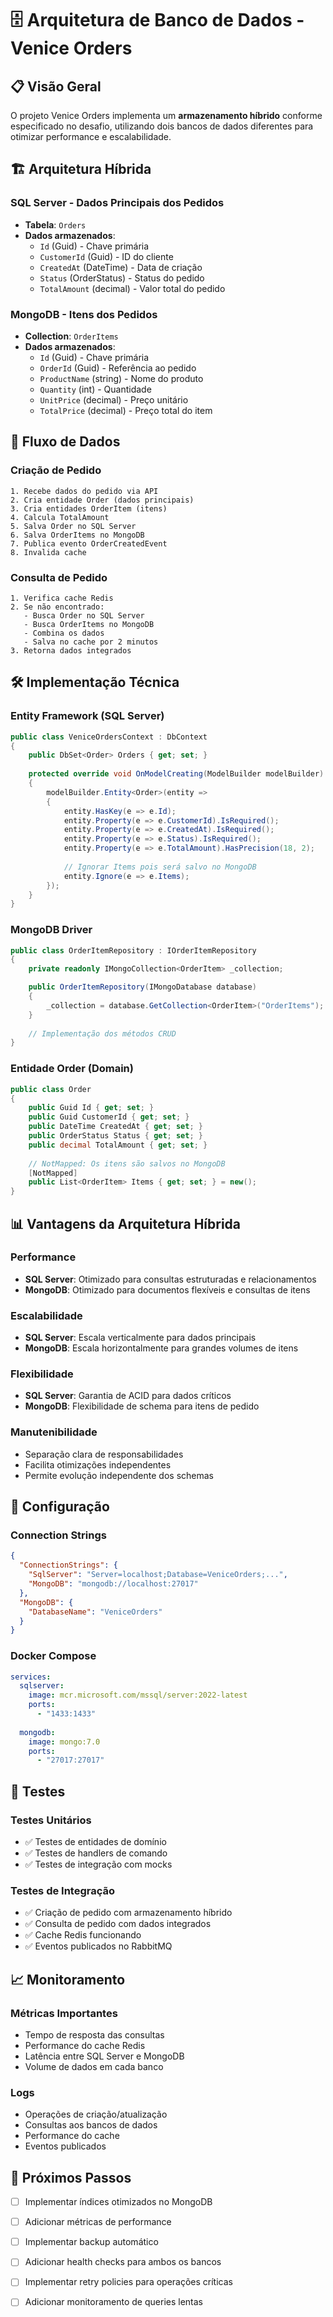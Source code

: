 # 🗄️ Arquitetura de Banco de Dados - Venice Orders

## 📋 Visão Geral

O projeto Venice Orders implementa um **armazenamento híbrido** conforme especificado no desafio, utilizando dois bancos de dados diferentes para otimizar performance e escalabilidade.

## 🏗️ Arquitetura Híbrida

### **SQL Server** - Dados Principais dos Pedidos
- **Tabela**: `Orders`
- **Dados armazenados**:
  - `Id` (Guid) - Chave primária
  - `CustomerId` (Guid) - ID do cliente
  - `CreatedAt` (DateTime) - Data de criação
  - `Status` (OrderStatus) - Status do pedido
  - `TotalAmount` (decimal) - Valor total do pedido

### **MongoDB** - Itens dos Pedidos
- **Collection**: `OrderItems`
- **Dados armazenados**:
  - `Id` (Guid) - Chave primária
  - `OrderId` (Guid) - Referência ao pedido
  - `ProductName` (string) - Nome do produto
  - `Quantity` (int) - Quantidade
  - `UnitPrice` (decimal) - Preço unitário
  - `TotalPrice` (decimal) - Preço total do item

## 🔄 Fluxo de Dados

### **Criação de Pedido**
```
1. Recebe dados do pedido via API
2. Cria entidade Order (dados principais)
3. Cria entidades OrderItem (itens)
4. Calcula TotalAmount
5. Salva Order no SQL Server
6. Salva OrderItems no MongoDB
7. Publica evento OrderCreatedEvent
8. Invalida cache
```

### **Consulta de Pedido**
```
1. Verifica cache Redis
2. Se não encontrado:
   - Busca Order no SQL Server
   - Busca OrderItems no MongoDB
   - Combina os dados
   - Salva no cache por 2 minutos
3. Retorna dados integrados
```

## 🛠️ Implementação Técnica

### **Entity Framework (SQL Server)**
```csharp
public class VeniceOrdersContext : DbContext
{
    public DbSet<Order> Orders { get; set; }
    
    protected override void OnModelCreating(ModelBuilder modelBuilder)
    {
        modelBuilder.Entity<Order>(entity =>
        {
            entity.HasKey(e => e.Id);
            entity.Property(e => e.CustomerId).IsRequired();
            entity.Property(e => e.CreatedAt).IsRequired();
            entity.Property(e => e.Status).IsRequired();
            entity.Property(e => e.TotalAmount).HasPrecision(18, 2);
            
            // Ignorar Items pois será salvo no MongoDB
            entity.Ignore(e => e.Items);
        });
    }
}
```

### **MongoDB Driver**
```csharp
public class OrderItemRepository : IOrderItemRepository
{
    private readonly IMongoCollection<OrderItem> _collection;

    public OrderItemRepository(IMongoDatabase database)
    {
        _collection = database.GetCollection<OrderItem>("OrderItems");
    }
    
    // Implementação dos métodos CRUD
}
```

### **Entidade Order (Domain)**
```csharp
public class Order
{
    public Guid Id { get; set; }
    public Guid CustomerId { get; set; }
    public DateTime CreatedAt { get; set; }
    public OrderStatus Status { get; set; }
    public decimal TotalAmount { get; set; }
    
    // NotMapped: Os itens são salvos no MongoDB
    [NotMapped]
    public List<OrderItem> Items { get; set; } = new();
}
```

## 📊 Vantagens da Arquitetura Híbrida

### **Performance**
- **SQL Server**: Otimizado para consultas estruturadas e relacionamentos
- **MongoDB**: Otimizado para documentos flexíveis e consultas de itens

### **Escalabilidade**
- **SQL Server**: Escala verticalmente para dados principais
- **MongoDB**: Escala horizontalmente para grandes volumes de itens

### **Flexibilidade**
- **SQL Server**: Garantia de ACID para dados críticos
- **MongoDB**: Flexibilidade de schema para itens de pedido

### **Manutenibilidade**
- Separação clara de responsabilidades
- Facilita otimizações independentes
- Permite evolução independente dos schemas

## 🔧 Configuração

### **Connection Strings**
```json
{
  "ConnectionStrings": {
    "SqlServer": "Server=localhost;Database=VeniceOrders;...",
    "MongoDB": "mongodb://localhost:27017"
  },
  "MongoDB": {
    "DatabaseName": "VeniceOrders"
  }
}
```

### **Docker Compose**
```yaml
services:
  sqlserver:
    image: mcr.microsoft.com/mssql/server:2022-latest
    ports:
      - "1433:1433"
      
  mongodb:
    image: mongo:7.0
    ports:
      - "27017:27017"
```

## 🧪 Testes

### **Testes Unitários**
- ✅ Testes de entidades de domínio
- ✅ Testes de handlers de comando
- ✅ Testes de integração com mocks

### **Testes de Integração**
- ✅ Criação de pedido com armazenamento híbrido
- ✅ Consulta de pedido com dados integrados
- ✅ Cache Redis funcionando
- ✅ Eventos publicados no RabbitMQ

## 📈 Monitoramento

### **Métricas Importantes**
- Tempo de resposta das consultas
- Performance do cache Redis
- Latência entre SQL Server e MongoDB
- Volume de dados em cada banco

### **Logs**
- Operações de criação/atualização
- Consultas aos bancos de dados
- Performance do cache
- Eventos publicados

## 🚀 Próximos Passos

- [ ] Implementar índices otimizados no MongoDB
- [ ] Adicionar métricas de performance
- [ ] Implementar backup automático
- [ ] Adicionar health checks para ambos os bancos
- [ ] Implementar retry policies para operações críticas
- [ ] Adicionar monitoramento de queries lentas

